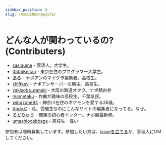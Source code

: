 ```yaml
---
sidebar_position: 0
slug: /ASOBINON/people/
---
```


# どんな人が関わっているの? (Contributers)

* [sasigume](./sasigume) - 管理人。大学生。
* [0505Keitan](./0505Keitan) - 東京在住のプログラマー大学生。
* [ある](./aru) - ナポアンのマイクラ編集者。高校生。
* [shiftkey](./shiftkey) - ナポアンサーバーの鯖主。高校生。
* [yakisoba_panaki](./yakisoba_panaki) - 大阪の鉄道オタク。ナポ鯖古参
* [mametaku](./mametaku) - 作曲が趣味の高校生。千葉県民。
* [wingzone94](./wingzone94) - 神奈川在住のポケモンを愛する26歳。
* [Andy.C](./p____andy) - 私、受験生なのにこんなサイトの編集者になってる。なぜ。
* [ろどりゅう](./lordryu) - 関東の初心者ドッター。ナポ鯖最新参。
* [umashiocabbage](./umashiocabbage) - 高校生　偉い

参加者は随時募集しています。参加したい方は、[issueを立てる](https://github.com/aelyone/asobinon/issues)か、管理人にDMしてください。
